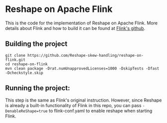 # Reshape on Apache Flink
This is the code for the implementation of Reshape on Apache Flink. More details about Flink and how to build it can be found at [Flink's github](https://github.com/apache/flink).

## Building the project
```console
git clone https://github.com/Reshape-skew-handling/reshape-on-flink.git
cd reshape-on-flink
mvn clean package -Drat.numUnapprovedLicenses=1000 -DskipTests -Dfast -Dcheckstyle.skip
```
## Running the project:

This step is the same as Flink's original instruction. However, since Reshape is already a built-in functionality of Flink in this repo, you can pass `-DenableReShape=true` to flink-conf.yaml to enable reshape when starting Flink.

